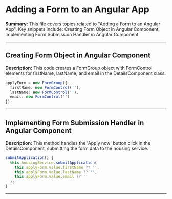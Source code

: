 # Adding a Form to an Angular App

**Summary:** This file covers topics related to "Adding a Form to an Angular App". Key snippets include: Creating Form Object in Angular Component, Implementing Form Submission Handler in Angular Component.

---

## Creating Form Object in Angular Component

**Description:** This code creates a FormGroup object with FormControl elements for firstName, lastName, and email in the DetailsComponent class.

```TypeScript
applyForm = new FormGroup({
  firstName: new FormControl(''),
  lastName: new FormControl(''),
  email: new FormControl('')
});
```

---

## Implementing Form Submission Handler in Angular Component

**Description:** This method handles the 'Apply now' button click in the DetailsComponent, submitting the form data to the housing service.

```TypeScript
submitApplication() {
  this.housingService.submitApplication(
    this.applyForm.value.firstName ?? '',
    this.applyForm.value.lastName ?? '',
    this.applyForm.value.email ?? ''
  );
}
```

---